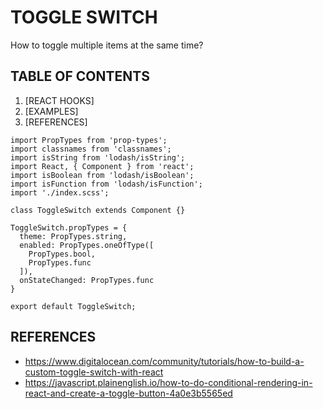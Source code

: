 # TOGGLE SWITCH

How to toggle multiple items at the same time?

## TABLE OF CONTENTS
1. [REACT HOOKS]
2. [EXAMPLES]
3. [REFERENCES]


```
import PropTypes from 'prop-types';
import classnames from 'classnames';
import isString from 'lodash/isString';
import React, { Component } from 'react';
import isBoolean from 'lodash/isBoolean';
import isFunction from 'lodash/isFunction';
import './index.scss';

class ToggleSwitch extends Component {}

ToggleSwitch.propTypes = {
  theme: PropTypes.string,
  enabled: PropTypes.oneOfType([
    PropTypes.bool,
    PropTypes.func
  ]),
  onStateChanged: PropTypes.func
}

export default ToggleSwitch;
```

## REFERENCES

- https://www.digitalocean.com/community/tutorials/how-to-build-a-custom-toggle-switch-with-react
- https://javascript.plainenglish.io/how-to-do-conditional-rendering-in-react-and-create-a-toggle-button-4a0e3b5565ed 
